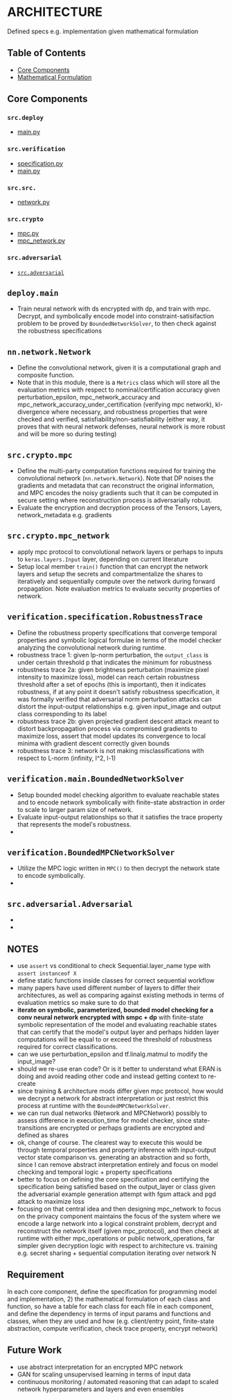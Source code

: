 # ARCHITECTURE
Defined specs e.g. implementation given mathematical formulation

## Table of Contents
- [Core Components](#core-components)
- [Mathematical Formulation](#mathematical-formulation)

## Core Components

### `src.deploy`
- [main.py](#deploy-main)
### `src.verification`
- [specification.py](#)
- [main.py](#)
### `src.src.`
- [network.py](#)
### `src.crypto`    
- [mpc.py](#)
- [mpc_network.py](#)
### `src.adversarial`   
- [`src.adversarial`](#src-adversarial)

## `deploy.main`
- Train neural network with ds encrypted with dp, and train with mpc. Decrypt, and symbolically encode model into constraint-satisifaction problem to be proved by `BoundedNetworkSolver`, to then check against the robustness specifications 

## `nn.network.Network`
- Define the convolutional network, given it is a computational graph and composite function.
- Note that in this module, there is a `Metrics` class which will store all the evaluation metrics with respect to nominal/certification accuracy given perturbation_epsilon, mpc_network_accuracy and mpc_network_accuracy_under_certification (verifying mpc network), kl-divergence where necessary, and robustness properties that were checked and verified, satisfiability/non-satisfiability (either way, it proves that with neural network defenses, neural network is more robust and will be more so during testing) 

## `src.crypto.mpc`
- Define the multi-party computation functions required for training the convolutional network (`nn.network.Network`). Note that DP noises the gradients and metadata that can reconstruct the original information, and MPC encodes the noisy gradients such that it can be computed in secure setting where reconstruction process is adversarially robust.
- Evaluate the encryption and decryption process of the Tensors, Layers, network_metadata e.g. gradients 

## `src.crypto.mpc_network`
- apply mpc protocol to convolutional network layers or perhaps to inputs to `keras.layers.Input` layer, depending on current literature
- Setup local member `train()` function that can encrypt the network layers and setup the secrets and compartmentalize the shares to iteratively and sequentially compute over the network during forward propagation. Note evaluation metrics to evaluate security properties of network.

## `verification.specification.RobustnessTrace`
- Define the robustness property specifications that converge temporal properties and symbolic logical formulae in terms of the model checker analyzing the convolutional network during runtime. 
- robustness trace 1: given lp-norm perturbation, the `output_class` is under certain threshold p that indicates the minimum for robustness
- robustness trace 2a: given brightness perturbation (maximize pixel intensity to maximize loss), model can reach certain robustness threshold after a set of epochs (this is important), then it indicates robustness, if at any point it doesn't satisfy robustness specification, it was formally verified that adversarial norm perturbation attacks can distort the input-output relationships e.g. given input_image and output class corresponding to its label
- robustness trace 2b: given projected gradient descent attack meant to distort backpropagation process via compromised gradients to maximize loss, assert that model updates its convergence to local minima with gradient descent correctly given bounds
- robustness trace 3: network is not making misclassifications with respect to L-norm (infinity, l^2, l-1)
## `verification.main.BoundedNetworkSolver`
- Setup bounded model checking algorithm to evaluate reachable states and to encode network symbolically with finite-state abstraction in order to scale to larger param size of network.
- Evaluate input-output relationships so that it satisfies the trace property that represents the model's robustness.
- 
## `verification.BoundedMPCNetworkSolver`
- Utilize the MPC logic written in `MPC()` to then decrypt the network state to encode symbolically.
-

## `src.adversarial.Adversarial`
-
-

## NOTES
- use `assert` vs conditional to check Sequential.layer_name type with `assert instanceof X`
- define static functions inside classes for correct sequential workflow
- many papers have used different number of layers to differ their architectures, as well as comparing against existing methods in terms of evaluation metrics so make sure to do that
- **iterate on symbolic, parameterized, bounded model checking for a conv neural network encrypted with smpc + dp** with finite-state symbolic representation of the model and evaluating reachable states that can certify that the model's output layer and perhaps hidden layer computations will be equal to or exceed the threshold of robustness required for correct classifications.
- can we use perturbation_epsilon and tf.linalg.matmul to modify the input_image?
- should we re-use eran code? Or is it better to understand what ERAN is doing and avoid reading other code and instead getting context to re-create
- since training & architecture mods differ given mpc protocol, how would we decrypt a network for abstract interpretation or just restrict this process at runtime with the `BoundedMPCNetworkSolver`.
- we can run dual networks (Network and MPCNetwork) possibly to assess difference in execution_time for model checker, since state-transitions are encrypted or perhaps gradients are encrypted and defined as shares
- ok, change of course. The clearest way to execute this would be through temporal properties and property inference with input-output vector state comparison vs. generating an abstraction and so forth, since I can remove abstract interpretation entirely and focus on model checking and temporal logic + property specifications
- better to focus on defining the core specification and certifying the specification being satisfied based on the output_layer or class given the adversarial example generation attempt with fgsm attack and pgd attack to maximize loss
- focusing on that central idea and then designing mpc_network to focus on the privacy component maintains the focus of the system where we encode a large network into a logical constraint problem, decrypt and reconstruct the network itself (given mpc_protocol), and then check at runtime with either mpc_operations or public network_operations, far simpler given decryption logic with respect to architecture vs. training e.g. secret sharing + sequential computation iterating over network N


## Requirement
In each core component, define the specification for programming model and implementation, 2) the mathematical formulation of each class and function, so have a table for each class for each file in each component, and define the dependency in terms of input params and functions and classes, when they are used and how (e.g. client/entry point, finite-state abstraction, compute verification, check trace property, encrypt network)

## Future Work
- use abstract interpretation for an encrypted MPC network
- GAN for scaling unsupervised learning in terms of input data
- continuous monitoring / automated reasoning that can adapt to scaled network hyperparameters and layers and even ensembles

